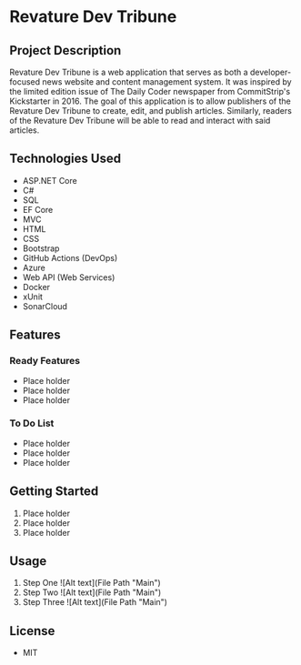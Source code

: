 # Revature Dev Tribune

## Project Description

Revature Dev Tribune is a web application that serves as both a developer-focused news website and content management system. It was inspired by the limited edition issue of The Daily Coder newspaper from CommitStrip's Kickstarter in 2016. The goal of this application is to allow publishers of the Revature Dev Tribune to create, edit, and publish articles. Similarly, readers of the Revature Dev Tribune will be able to read and interact with said articles.

## Technologies Used

- ASP.NET Core 
- C# 
- SQL
- EF Core 
- MVC
- HTML 
- CSS 
- Bootstrap 
- GitHub Actions (DevOps) 
- Azure
- Web API (Web Services) 
- Docker
- xUnit
- SonarCloud 

## Features

### Ready Features

* Place holder
* Place holder
* Place holder

### To Do List
* Place holder
* Place holder
* Place holder

## Getting Started

1.  Place holder
2.  Place holder
3.  Place holder

## Usage

1. Step One
![Alt text](File Path "Main")
2. Step Two
![Alt text](File Path "Main")
3. Step Three
![Alt text](File Path "Main")

## License

* MIT
